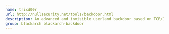 ```yaml
---
name: trixd00r
url: http://nullsecurity.net/tools/backdoor.html
description: An advanced and invisible userland backdoor based on TCP/IP for UNIX systems.
group: blackarch blackarch-backdoor
---
```

